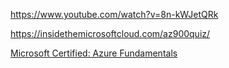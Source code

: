 
https://www.youtube.com/watch?v=8n-kWJetQRk


https://insidethemicrosoftcloud.com/az900quiz/

[Microsoft Certified: Azure Fundamentals](https://learn.microsoft.com/en-us/credentials/certifications/azure-fundamentals/?tab=tab-learning-paths&practice-assessment-type=certification)
